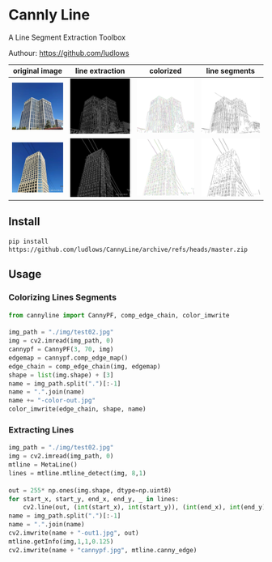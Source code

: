 # Cannly Line

A Line Segment Extraction Toolbox

Authour: https://github.com/ludlows

| original image  | line extraction | colorized | line segments |
| :-------------: | :-------------: | :-------------: | :-------------: |
| ![test01](./img/test01.jpg)   | ![test01cannypf](./img/test01cannypf.jpg)   | ![test01-color-out](./img/test01-color-out.jpg) |  ![test01-out1](./img/test01-out1.jpg)|
| ![test02](./img/test02.jpg)   | ![test02cannypf](./img/test02cannypf.jpg)   | ![test02-color-out](./img/test02-color-out.jpg) |  ![test02-out1](./img/test02-out1.jpg)|

## Install

```
pip install https://github.com/ludlows/CannyLine/archive/refs/heads/master.zip
```

## Usage

### Colorizing Lines Segments

```python
from cannyline import CannyPF, comp_edge_chain, color_imwrite

img_path = "./img/test02.jpg"
img = cv2.imread(img_path, 0)
cannypf = CannyPF(3, 70, img)
edgemap = cannypf.comp_edge_map()
edge_chain = comp_edge_chain(img, edgemap)
shape = list(img.shape) + [3]
name = img_path.split(".")[:-1]
name = ".".join(name)
name += "-color-out.jpg"
color_imwrite(edge_chain, shape, name)
```

### Extracting Lines

```python
img_path = "./img/test02.jpg"
img = cv2.imread(img_path, 0)
mtline = MetaLine()
lines = mtline.mtline_detect(img, 8,1)

out = 255* np.ones(img.shape, dtype=np.uint8)
for start_x, start_y, end_x, end_y, _ in lines:
    cv2.line(out, (int(start_x), int(start_y)), (int(end_x), int(end_y)), (0,0,0),thickness=1, lineType=cv2.LINE_AA)
name = img_path.split(".")[:-1]
name = ".".join(name)
cv2.imwrite(name + "-out1.jpg", out)
mtline.getInfo(img,1,1,0.125)
cv2.imwrite(name + "cannypf.jpg", mtline.canny_edge)
```
